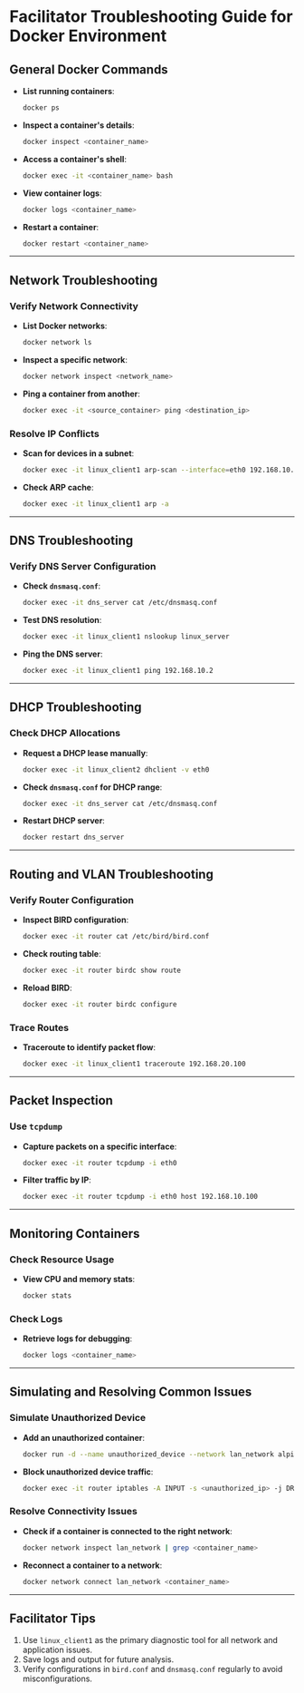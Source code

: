# Facilitator Troubleshooting Guide for Docker Environment

## General Docker Commands
- **List running containers**:
  ```bash
  docker ps
  ```
- **Inspect a container's details**:
  ```bash
  docker inspect <container_name>
  ```
- **Access a container's shell**:
  ```bash
  docker exec -it <container_name> bash
  ```
- **View container logs**:
  ```bash
  docker logs <container_name>
  ```
- **Restart a container**:
  ```bash
  docker restart <container_name>
  ```

---

## Network Troubleshooting

### Verify Network Connectivity
- **List Docker networks**:
  ```bash
  docker network ls
  ```
- **Inspect a specific network**:
  ```bash
  docker network inspect <network_name>
  ```
- **Ping a container from another**:
  ```bash
  docker exec -it <source_container> ping <destination_ip>
  ```

### Resolve IP Conflicts
- **Scan for devices in a subnet**:
  ```bash
  docker exec -it linux_client1 arp-scan --interface=eth0 192.168.10.0/24
  ```
- **Check ARP cache**:
  ```bash
  docker exec -it linux_client1 arp -a
  ```

---

## DNS Troubleshooting

### Verify DNS Server Configuration
- **Check `dnsmasq.conf`**:
  ```bash
  docker exec -it dns_server cat /etc/dnsmasq.conf
  ```
- **Test DNS resolution**:
  ```bash
  docker exec -it linux_client1 nslookup linux_server
  ```
- **Ping the DNS server**:
  ```bash
  docker exec -it linux_client1 ping 192.168.10.2
  ```

---

## DHCP Troubleshooting

### Check DHCP Allocations
- **Request a DHCP lease manually**:
  ```bash
  docker exec -it linux_client2 dhclient -v eth0
  ```
- **Check `dnsmasq.conf` for DHCP range**:
  ```bash
  docker exec -it dns_server cat /etc/dnsmasq.conf
  ```
- **Restart DHCP server**:
  ```bash
  docker restart dns_server
  ```

---

## Routing and VLAN Troubleshooting

### Verify Router Configuration
- **Inspect BIRD configuration**:
  ```bash
  docker exec -it router cat /etc/bird/bird.conf
  ```
- **Check routing table**:
  ```bash
  docker exec -it router birdc show route
  ```
- **Reload BIRD**:
  ```bash
  docker exec -it router birdc configure
  ```

### Trace Routes
- **Traceroute to identify packet flow**:
  ```bash
  docker exec -it linux_client1 traceroute 192.168.20.100
  ```

---

## Packet Inspection

### Use `tcpdump`
- **Capture packets on a specific interface**:
  ```bash
  docker exec -it router tcpdump -i eth0
  ```
- **Filter traffic by IP**:
  ```bash
  docker exec -it router tcpdump -i eth0 host 192.168.10.100
  ```

---

## Monitoring Containers

### Check Resource Usage
- **View CPU and memory stats**:
  ```bash
  docker stats
  ```

### Check Logs
- **Retrieve logs for debugging**:
  ```bash
  docker logs <container_name>
  ```

---

## Simulating and Resolving Common Issues

### Simulate Unauthorized Device
- **Add an unauthorized container**:
  ```bash
  docker run -d --name unauthorized_device --network lan_network alpine sleep infinity
  ```
- **Block unauthorized device traffic**:
  ```bash
  docker exec -it router iptables -A INPUT -s <unauthorized_ip> -j DROP
  ```

### Resolve Connectivity Issues
- **Check if a container is connected to the right network**:
  ```bash
  docker network inspect lan_network | grep <container_name>
  ```
- **Reconnect a container to a network**:
  ```bash
  docker network connect lan_network <container_name>
  ```

---

## Facilitator Tips
1. Use `linux_client1` as the primary diagnostic tool for all network and application issues.
2. Save logs and output for future analysis.
3. Verify configurations in `bird.conf` and `dnsmasq.conf` regularly to avoid misconfigurations.
```